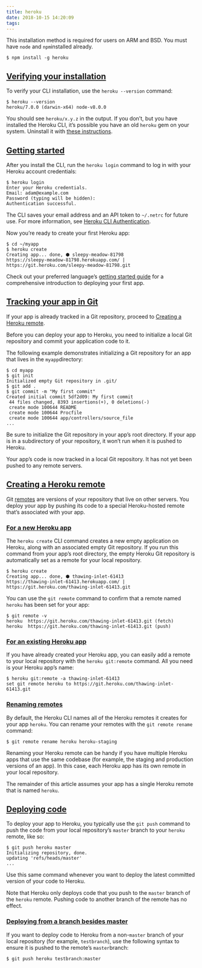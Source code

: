 ```yaml
---
title: heroku
date: 2018-10-15 14:20:09
tags:
---
```


This installation method is required for users on ARM and BSD. You must have `node` and `npm`installed already.

```
$ npm install -g heroku
```

<!--more-->  <!--more-->

## [Verifying your installation](https://devcenter.heroku.com/articles/heroku-cli#verifying-your-installation)

To verify your CLI installation, use the `heroku --version` command:

```
$ heroku --version
heroku/7.0.0 (darwin-x64) node-v8.0.0
```

You should see `heroku/x.y.z` in the output. If you don’t, but you have installed the Heroku CLI, it’s possible you have an old `heroku` gem on your system. Uninstall it with [these instructions](https://devcenter.heroku.com/articles/heroku-cli#uninstalling-the-legacy-heroku-gem).

## [Getting started](https://devcenter.heroku.com/articles/heroku-cli#getting-started)

After you install the CLI, run the `heroku login` command to log in with your Heroku account credentials:

```
$ heroku login
Enter your Heroku credentials.
Email: adam@example.com
Password (typing will be hidden):
Authentication successful.
```

The CLI saves your email address and an API token to `~/.netrc` for future use. For more information, see [Heroku CLI Authentication](https://devcenter.heroku.com/articles/authentication).

Now you’re ready to create your first Heroku app:

```
$ cd ~/myapp
$ heroku create
Creating app... done, ⬢ sleepy-meadow-81798
https://sleepy-meadow-81798.herokuapp.com/ | https://git.heroku.com/sleepy-meadow-81798.git
```

Check out your preferred language’s [getting started guide](https://devcenter.heroku.com/start) for a comprehensive introduction to deploying your first app.

## [Tracking your app in Git](https://devcenter.heroku.com/articles/git#tracking-your-app-in-git)

If your app is already tracked in a Git repository, proceed to [Creating a Heroku remote](https://devcenter.heroku.com/articles/git#creating-a-heroku-remote).

Before you can deploy your app to Heroku, you need to initialize a local Git repository and commit your application code to it.

The following example demonstrates initializing a Git repository for an app that lives in the `myapp`directory:

```
$ cd myapp
$ git init
Initialized empty Git repository in .git/
$ git add .
$ git commit -m "My first commit"
Created initial commit 5df2d09: My first commit
 44 files changed, 8393 insertions(+), 0 deletions(-)
 create mode 100644 README
 create mode 100644 Procfile
 create mode 100644 app/controllers/source_file
...
```

Be sure to initialize the Git repository in your app’s root directory. If your app is in a subdirectory of your repository, it won’t run when it is pushed to Heroku.

Your app’s code is now tracked in a local Git repository. It has not yet been pushed to any remote servers.

## [Creating a Heroku remote](https://devcenter.heroku.com/articles/git#creating-a-heroku-remote)

Git [remotes](http://git-scm.com/book/en/Git-Basics-Working-with-Remotes) are versions of your repository that live on other servers. You deploy your app by pushing its code to a special Heroku-hosted remote that’s associated with your app.

### [For a new Heroku app](https://devcenter.heroku.com/articles/git#for-a-new-heroku-app)

The `heroku create` CLI command creates a new empty application on Heroku, along with an associated empty Git repository. If you run this command from your app’s root directory, the empty Heroku Git repository is automatically set as a remote for your local repository.

```
$ heroku create
Creating app... done, ⬢ thawing-inlet-61413
https://thawing-inlet-61413.herokuapp.com/ | https://git.heroku.com/thawing-inlet-61413.git
```

You can use the `git remote` command to confirm that a remote named `heroku` has been set for your app:

```
$ git remote -v
heroku  https://git.heroku.com/thawing-inlet-61413.git (fetch)
heroku  https://git.heroku.com/thawing-inlet-61413.git (push)
```

### [For an existing Heroku app](https://devcenter.heroku.com/articles/git#for-an-existing-heroku-app)

If you have already created your Heroku app, you can easily add a remote to your local repository with the `heroku git:remote` command. All you need is your Heroku app’s name:

```
$ heroku git:remote -a thawing-inlet-61413
set git remote heroku to https://git.heroku.com/thawing-inlet-61413.git
```

### [Renaming remotes](https://devcenter.heroku.com/articles/git#renaming-remotes)

By default, the Heroku CLI names all of the Heroku remotes it creates for your app `heroku`. You can rename your remotes with the `git remote rename` command:

```
$ git remote rename heroku heroku-staging
```

Renaming your Heroku remote can be handy if you have multiple Heroku apps that use the same codebase (for example, the staging and production versions of an app). In this case, each Heroku app has its own remote in your local repository.

The remainder of this article assumes your app has a single Heroku remote that is named `heroku`.

## [Deploying code](https://devcenter.heroku.com/articles/git#deploying-code)

To deploy your app to Heroku, you typically use the `git push` command to push the code from your local repository’s `master` branch to your `heroku` remote, like so:

```
$ git push heroku master
Initializing repository, done.
updating 'refs/heads/master'
...
```

Use this same command whenever you want to deploy the latest committed version of your code to Heroku.

Note that Heroku only deploys code that you push to the `master` branch of the `heroku` remote. Pushing code to another branch of the remote has no effect.

### [Deploying from a branch besides master](https://devcenter.heroku.com/articles/git#deploying-from-a-branch-besides-master)

If you want to deploy code to Heroku from a non-`master` branch of your local repository (for example, `testbranch`), use the following syntax to ensure it is pushed to the remote’s `master`branch:

```
$ git push heroku testbranch:master
```

